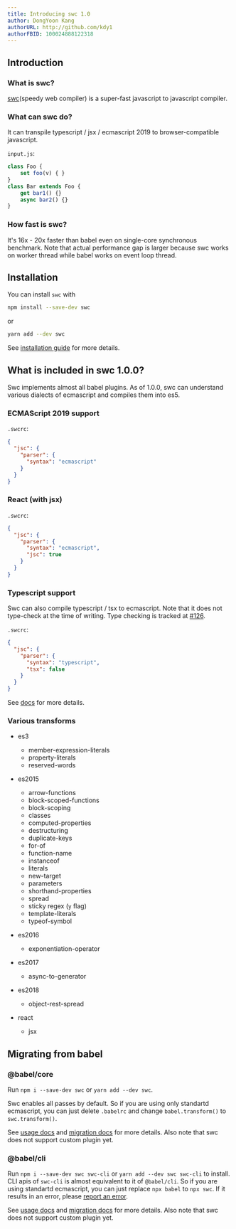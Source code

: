 ```yaml
---
title: Introducing swc 1.0
author: DongYoon Kang
authorURL: http://github.com/kdy1
authorFBID: 100024888122318
---
```


## Introduction

### What is swc?
[swc](https://github.com/swc-project/swc)(speedy web compiler) is a super-fast javascript to javascript compiler.

### What can swc do?

It can transpile typescript / jsx / ecmascript 2019 to browser-compatible javascript.

`input.js`:
```js
class Foo {
    set foo(v) { }
}
class Bar extends Foo {
    get bar1() {}
    async bar2() {}
}
```

### How fast is swc?

It's 16x - 20x faster than babel even on single-core synchronous benchmark. Note that actual performance gap is larger because swc works on worker thread while babel works on event loop thread.


## Installation

You can install `swc` with

```sh
npm install --save-dev swc
```
or
```sh
yarn add --dev swc
```
See [installation guide](/docs/installation) for more details.


## What is included in swc 1.0.0?

Swc implements almost all babel plugins. As of 1.0.0, swc can understand various dialects of ecmascript and compiles them into es5.

### ECMAScript 2019 support

`.swcrc`:
```json
{
  "jsc": {
    "parser": {
      "syntax": "ecmascript"
    }
  }
}
```


### React (with jsx)

`.swcrc`:
```json
{
  "jsc": {
    "parser": {
      "syntax": "ecmascript",
      "jsc": true
    }
  }
}
```

### Typescript support
Swc can also compile typescript / tsx to ecmascript. Note that it does not type-check at the time of writing. Type checking is tracked at [#126](https://github.com/swc-project/swc/issues/126).

`.swcrc`:
```json
{
  "jsc": {
    "parser": {
      "syntax": "typescript",
      "tsx": false
    }
  }
}
```

See [docs](/docs/configuring-swc) for more details.

### Various transforms

 - es3
    - member-expression-literals
    - property-literals
    - reserved-words

 - es2015
    - arrow-functions
    - block-scoped-functions
    - block-scoping
    - classes
    - computed-properties
    - destructuring
    - duplicate-keys
    - for-of
    - function-name
    - instanceof
    - literals
    - new-target
    - parameters
    - shorthand-properties
    - spread
    - sticky regex (`y` flag)
    - template-literals
    - typeof-symbol

 - es2016
    - exponentiation-operator

 - es2017
    - async-to-generator

 - es2018
    - object-rest-spread
 
  - react
    - jsx

## Migrating from babel

### @babel/core

Run `npm i --save-dev swc` or `yarn add --dev swc`.

Swc enables all passes by default. So if you are using only standartd ecmascript, you can just delete `.babelrc` and change `babel.transform()` to `swc.transform()`.

See [usage docs](/docs/usage-core) and [migration docs](/docs/migrating-from-babel-core) for more details.
Also note that swc does not support custom plugin yet.


### @babel/cli

Run `npm i --save-dev swc swc-cli` or `yarn add --dev swc swc-cli` to install. CLI apis of `swc-cli` is almost equivalent to it of `@babel/cli`. So if you are using standartd ecmascript, you can just replace `npx babel` to `npx swc`. If it results in an error, please [report an error][issues].

See [usage docs](/docs/usage-cli) and [migration docs](/docs/migrating-from-babel-cli) for more details. Also note that swc does not support custom plugin yet.




[issues]:https://github.com/swc-project/swc/issues